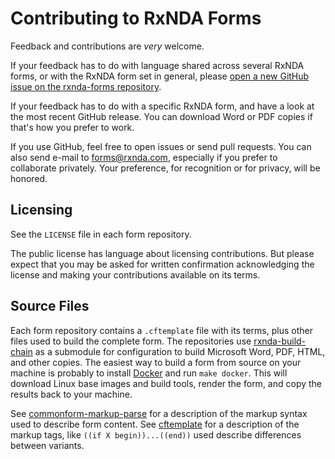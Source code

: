 # Contributing to RxNDA Forms

Feedback and contributions are _very_ welcome.

If your feedback has to do with language shared across several RxNDA forms, or with the RxNDA form set in general, please [open a new GitHub issue on the rxnda-forms repository](https://github.com/rxnda/rxnda-forms/issues/new).

If your feedback has to do with a specific RxNDA form, and have a look at the most recent GitHub release.  You can download Word or PDF copies if that's how you prefer to work.

If you use GitHub, feel free to open issues or send pull requests.  You can also send e-mail to <forms@rxnda.com>, especially if you prefer to collaborate privately.  Your preference, for recognition or for privacy, will be honored.

## Licensing

See the `LICENSE` file in each form repository.

The public license has language about licensing contributions.  But please expect that you may be asked for written confirmation acknowledging the license and making your contributions available on its terms.

## Source Files

Each form repository contains a `.cftemplate` file with its terms, plus other files used to build the complete form.  The repositories use [rxnda-build-chain](https://github.com/rxnda/rxnda-build-chain) as a submodule for configuration to build Microsoft Word, PDF, HTML, and other copies.  The easiest way to build a form from source on your machine is probably to install [Docker](https://docker.com) and run `make docker`.  This will download Linux base images and build tools, render the form, and copy the results back to your machine.

See [commonform-markup-parse](https://www.npmjs.com/package/commonform-markup-parse) for a description of the markup syntax used to describe form content.  See [cftemplate](https://www.npmjs.com/package/cftemplate) for a description of the markup tags, like `((if X begin))...((end))` used describe differences between variants.
